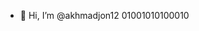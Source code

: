 - 👋 Hi, I’m @akhmadjon12
01001010100010

<!---
akhmadjon12/akhmadjon12 is a ✨ special ✨ repository because its `README.md` (this file) appears on your GitHub profile.
You can click the Preview link to take a look at your changes.
--->
